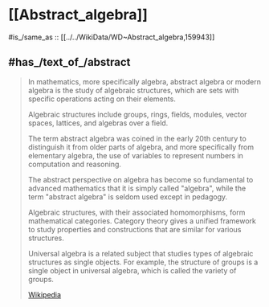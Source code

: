 ﻿---
Commons_category: "Abstract algebra"
Dewey_Decimal_Classification: 512.02
different_from:
- '[[_Standards/WikiData/WD~elementary_algebra,211294]]'
- '[[_Standards/WikiData/WD~algebra,3968]]'
has_id_wikidata: Q159943
image:
- "http://commons.wikimedia.org/wiki/Special:FilePath/Magma%20to%20group3.svg"
- "http://commons.wikimedia.org/wiki/Special:FilePath/Algebraic%20structures%20-%20magma%20to%20group-ar.svg"
instance_of: '[[_Standards/WikiData/WD~area_of_mathematics,1936384]]'
is_the_study_of: '[[_Standards/WikiData/WD~algebraic_structure,205464]]'
Krugosvet_article: nauka_i_tehnika/matematika/ALGEBRA_ABSTRAKTNAYA.html
maintained_by_WikiProject: '[[_Standards/WikiData/WD~WikiProject_Mathematics,8487137]]'
OmegaWiki_Defined_Meaning: 1413246
P8189: 987007293933105171
part_of: '[[_Standards/WikiData/WD~mathematics,395]]'
Stack_Exchange_tag:
- "https://math.stackexchange.com/tags/abstract-algebra"
- "https://mathoverflow.net/tags/abstract-algebra"
subclass_of: '[[_Standards/WikiData/WD~algebra,3968]]'
subreddit: abstractalgebra
topic_s_main_template:
- '[[_Standards/WikiData/WD~Template_Algebra,6675761]]'
- '[[_Standards/WikiData/WD~Q25941502,25941502]]'
Universal_Decimal_Classification: 512.5
---

# [[Abstract_algebra]] 

#is_/same_as :: [[../../WikiData/WD~Abstract_algebra,159943]] 

## #has_/text_of_/abstract 

> In mathematics, more specifically algebra, abstract algebra or modern algebra 
> is the study of algebraic structures, which are sets with specific operations acting on their elements. 
> 
> Algebraic structures include groups, rings, fields, modules, vector spaces, lattices, 
> and algebras over a field. 
> 
> The term abstract algebra was coined in the early 20th century 
> to distinguish it from older parts of algebra, and more specifically from elementary algebra, 
> the use of variables to represent numbers in computation and reasoning. 
> 
> The abstract perspective on algebra has become so fundamental to advanced mathematics 
> that it is simply called "algebra", 
> while the term "abstract algebra" is seldom used except in pedagogy.
>
> Algebraic structures, with their associated homomorphisms, form mathematical categories. 
> Category theory gives a unified framework to study properties 
> and constructions that are similar for various structures.
>
> Universal algebra is a related subject that studies types of algebraic structures as single objects. 
> For example, the structure of groups is a single object in universal algebra, 
> which is called the variety of groups.
>
> [Wikipedia](https://en.wikipedia.org/wiki/Abstract%20algebra) 

